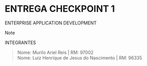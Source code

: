 # ENTREGA CHECKPOINT 1
ENTERPRISE APPLICATION DEVELOPMENT
> [!NOTE]
>INTEGRANTES

> Nome: Murilo Ariel Reis | RM: 97002 <BR>
> Nome: Luiz Henrique de Jesus do Nascimento | RM: 96335 <BR>
